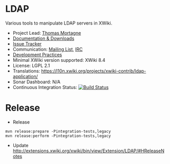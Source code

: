# LDAP

Various tools to manipulate LDAP servers in XWiki.

* Project Lead: [Thomas Mortagne](http://www.xwiki.org/xwiki/bin/view/XWiki/ThomasMortagne)
* [Documentation & Downloads](http://extensions.xwiki.org/xwiki/bin/view/Extension/LDAP/)
* [Issue Tracker](http://jira.xwiki.org/browse/LDAP)
* Communication: [Mailing List](http://dev.xwiki.org/xwiki/bin/view/Community/MailingLists), [IRC](http://dev.xwiki.org/xwiki/bin/view/Community/IRC)
* [Development Practices](http://dev.xwiki.org)
* Minimal XWiki version supported: XWiki 8.4
* License: LGPL 2.1
* Translations: https://l10n.xwiki.org/projects/xwiki-contrib/ldap-application/
* Sonar Dashboard: N/A
* Continuous Integration Status: [![Build Status](http://ci.xwiki.org/job/XWiki%20Contrib/job/ldap/job/master/badge/icon)](http://ci.xwiki.org/job/XWiki%20Contrib/job/ldap/job/master/)

# Release

* Release

```
mvn release:prepare -Pintegration-tests,legacy
mvn release:perform -Pintegration-tests,legacy
```

* Update http://extensions.xwiki.org/xwiki/bin/view/Extension/LDAP/#HReleaseNotes
